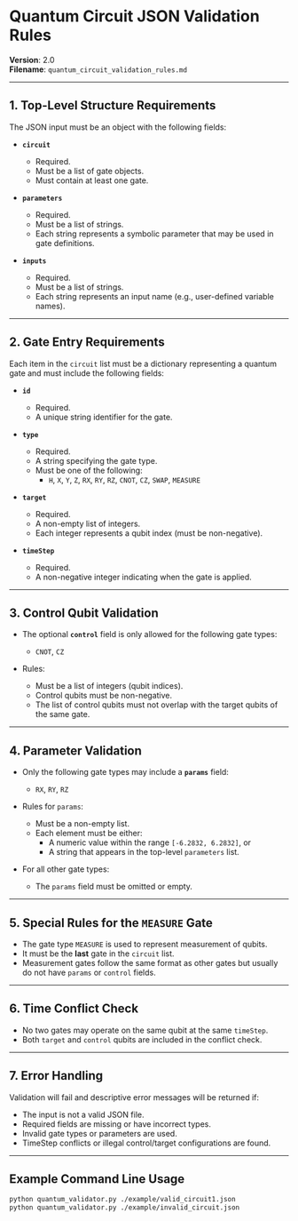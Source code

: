 # Quantum Circuit JSON Validation Rules

**Version**: 2.0  
**Filename**: `quantum_circuit_validation_rules.md`

---

## 1. Top-Level Structure Requirements

The JSON input must be an object with the following fields:

- **`circuit`**
  - Required.
  - Must be a list of gate objects.
  - Must contain at least one gate.

- **`parameters`**
  - Required.
  - Must be a list of strings.
  - Each string represents a symbolic parameter that may be used in gate definitions.

- **`inputs`**
  - Required.
  - Must be a list of strings.
  - Each string represents an input name (e.g., user-defined variable names).

---

## 2. Gate Entry Requirements

Each item in the `circuit` list must be a dictionary representing a quantum gate and must include the following fields:

- **`id`**
  - Required.
  - A unique string identifier for the gate.

- **`type`**
  - Required.
  - A string specifying the gate type.
  - Must be one of the following:
    - `H`, `X`, `Y`, `Z`, `RX`, `RY`, `RZ`, `CNOT`, `CZ`, `SWAP`, `MEASURE`

- **`target`**
  - Required.
  - A non-empty list of integers.
  - Each integer represents a qubit index (must be non-negative).

- **`timeStep`**
  - Required.
  - A non-negative integer indicating when the gate is applied.

---

## 3. Control Qubit Validation

- The optional **`control`** field is only allowed for the following gate types:
  - `CNOT`, `CZ`

- Rules:
  - Must be a list of integers (qubit indices).
  - Control qubits must be non-negative.
  - The list of control qubits must not overlap with the target qubits of the same gate.

---

## 4. Parameter Validation

- Only the following gate types may include a **`params`** field:
  - `RX`, `RY`, `RZ`

- Rules for `params`:
  - Must be a non-empty list.
  - Each element must be either:
    - A numeric value within the range `[-6.2832, 6.2832]`, or
    - A string that appears in the top-level `parameters` list.

- For all other gate types:
  - The `params` field must be omitted or empty.

---

## 5. Special Rules for the `MEASURE` Gate

- The gate type `MEASURE` is used to represent measurement of qubits.
- It must be the **last** gate in the `circuit` list.
- Measurement gates follow the same format as other gates but usually do not have `params` or `control` fields.

---

## 6. Time Conflict Check

- No two gates may operate on the same qubit at the same `timeStep`.
- Both `target` and `control` qubits are included in the conflict check.

---

## 7. Error Handling

Validation will fail and descriptive error messages will be returned if:

- The input is not a valid JSON file.
- Required fields are missing or have incorrect types.
- Invalid gate types or parameters are used.
- TimeStep conflicts or illegal control/target configurations are found.

---

## Example Command Line Usage

```bash
python quantum_validator.py ./example/valid_circuit1.json
python quantum_validator.py ./example/invalid_circuit.json
